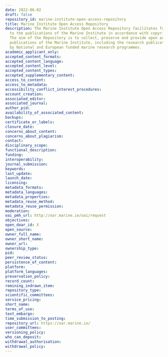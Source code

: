 ```yaml
---
date: 2022-06-02
draft: false
repository_id: marine-institute-open-access-repository
title: Marine Institute Open Access Repository
description: The Marine Institute Open Access Repository facilitates full text access
  to the publications of the Marine Institute in accordance with copyright permissions.
  The aim of the Repository is to collect, preserve and provide open access to the
  publications of the Marine Institute, including the research publications supported
  by National and European funded marine research programmes.
academic_applicant_only:
accepted_content_formats:
accepted_content_language:
accepted_content_level:
accepted_content_types:
accepted_supplementary_content:
access_to_content:
access_to_metadata:
accessibility_conflict_interest_procedures:
account_creation:
associated_editor:
associated_journal:
author_pid:
availability_of_associated_content:
backups:
certificate_or_labels:
closure_date:
concerns_about_content:
concerns_about_plagiarism:
contact:
disciplinary_scope:
functional_description:
funding:
interoperability:
journal_submission:
keywords:
last_update:
launch_date:
licensing:
metadata_formats:
metadata_languages:
metadata_properties:
metadata_reuse_method:
metadata_reuse_permission:
moderation:
oai_pmh_url: http://oar.marine.ie/oai/request
objectives:
open_doar_id: X
open_source:
owner_full_name:
owner_short_name:
owner_url:
ownership_type:
pid:
peer_review_status:
persistence_of_content:
platform:
platform_languages:
preservation_policy:
record_count:
remining_indrawn_item:
repository_type:
scientific_committees:
service_pricing:
short_name:
terms_of_use:
text_embargo:
time_submission_to_posting:
repository_url: https://oar.marine.ie/
user_committees:
versioning_policy:
who_can_deposit:
withdrawal_authorisation:
withdrawal_policy:
---
```



